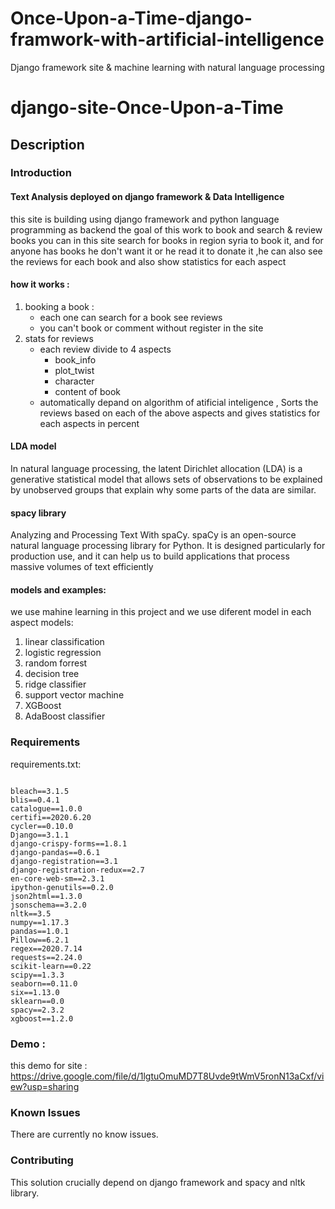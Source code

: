 # Once-Upon-a-Time-django-framwork-with-artificial-intelligence
Django framework site &amp;  machine learning with natural language processing


# django-site-Once-Upon-a-Time

## Description
### Introduction
#### Text Analysis  deployed on django framework & Data Intelligence
this site is building using django framework and python language programming as backend
the goal of this work to book and search & review books 
you can in this site search for books in region syria to book it, and for anyone has books he don't want it or he read it to donate it ,he can also see the reviews for each book 
and also show statistics for each aspect 
#### how it works :
1. booking a book :
   - each one can search for a book see reviews 
   - you can't book or comment without register in the site
2. stats for reviews
   - each review divide to 4 aspects 
     - book_info
     - plot_twist
     - character
     - content of book
   - automatically depand on algorithm of atificial inteligence , Sorts the reviews based on each of the above aspects and gives statistics for each aspects in percent




#### LDA model
In natural language processing, the latent Dirichlet allocation (LDA) is a generative statistical model that allows sets of observations to be explained by unobserved groups that explain why some parts of the data are similar.
#### spacy library
 Analyzing and Processing Text With spaCy. spaCy is an open-source natural language processing library for Python. It is designed particularly for production use, and it can help us to build applications that process massive volumes of text efficiently
#### models and examples:
we use mahine learning in this project and we use diferent model in each aspect 
models:
1. linear classification
2. logistic regression
3. random forrest
4. decision tree
5. ridge classifier 
6. support vector machine 
7. XGBoost
8. AdaBoost classifier  

### Requirements


requirements.txt:
```

bleach==3.1.5
blis==0.4.1
catalogue==1.0.0
certifi==2020.6.20
cycler==0.10.0
Django==3.1.1
django-crispy-forms==1.8.1
django-pandas==0.6.1
django-registration==3.1
django-registration-redux==2.7
en-core-web-sm==2.3.1
ipython-genutils==0.2.0
json2html==1.3.0
jsonschema==3.2.0
nltk==3.5
numpy==1.17.3
pandas==1.0.1
Pillow==6.2.1
regex==2020.7.14
requests==2.24.0
scikit-learn==0.22
scipy==1.3.3
seaborn==0.11.0
six==1.13.0
sklearn==0.0
spacy==2.3.2
xgboost==1.2.0

```
### Demo :
this demo for site :
https://drive.google.com/file/d/1lgtuOmuMD7T8Uvde9tWmV5ronN13aCxf/view?usp=sharing

### Known Issues
There are currently no know issues.

### Contributing
This solution crucially depend on django framework and spacy and nltk library.
